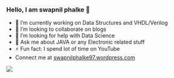 ### Hello, I am swapnil phalke 👋

- 🔭 I’m currently working on Data Structures and VHDL/Verilog
- 👯 I’m looking to collaborate on blogs
- 🤔 I’m looking for help with Data Science
- 💬 Ask me about JAVA or any Electronic related stuff
- ⚡ Fun fact: I spend lot of time on YouTube
-  Connect me at <a href="swapnilphalke97.wordpress.com">swapnilphalke97.wordpress.com</a>

<img src="https://github-readme-stats.vercel.app/api?username=swapnilphalke97&&show_icons=true&title_color=ffffff&icon_color=bb2acf&text_color=daf7dc&bg_color=151515" >
